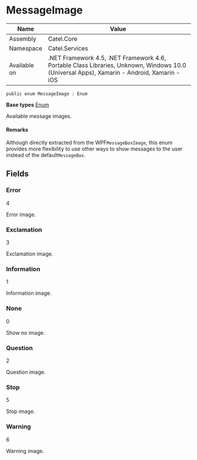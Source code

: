 

# MessageImage

Name|Value
---|---
Assembly|Catel.Core
Namespace|Catel.Services
Available on|.NET Framework 4.5, .NET Framework 4.6, Portable Class Libraries, Unknown, Windows 10.0 (Universal Apps), Xamarin - Android, Xamarin - iOS

```
public enum MessageImage : Enum
```

**Base types**
[Enum]()


Available message images.

#### Remarks

Although directly extracted from the WPF`MessageBoxImage`, this enum provides more flexibility to use other ways to show messages to the user instead of the default`MessageBox`.



## Fields

### Error
4

Error image.



### Exclamation
3

Exclamation image.



### Information
1

Information image.



### None
0

Show no image.



### Question
2

Question image.



### Stop
5

Stop image.



### Warning
6

Warning image.




